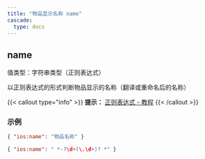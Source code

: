```yaml
---
title: "物品显示名称 name"
cascade:
  type: docs
---
```


## name
值类型：字符串类型（正则表达式）

以正则表达式的形式判断物品显示的名称（翻译或重命名后的名称）

{{< callout type="info" >}}
**提示：** [正则表达式 - 教程](https://www.runoob.com/regexp/regexp-tutorial.html)
{{< /callout >}}

### 示例
```json lines {linenos=table,filename="json"}
{ "ios:name": "物品名称" }

{ "ios:name": " *-?\d+(\.\d+)? *" }
```
